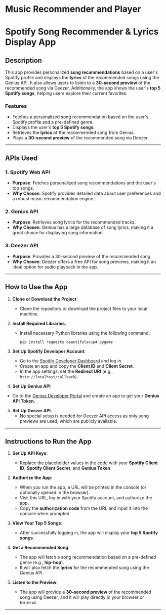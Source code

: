 # Music Recommender and Player

# **Spotify Song Recommender & Lyrics Display App**

## **Description**

This app provides personalized **song recommendations** based on a user's Spotify profile and displays the **lyrics** of the recommended songs using the Genius API. It also allows users to listen to a **30-second preview** of the recommended song via Deezer. Additionally, the app shows the user's **top 5 Spotify songs**, helping users explore their current favorites.

### **Features**
- Fetches a personalized song recommendation based on the user's Spotify profile and a pre-defined genre.
- Displays the user's **top 5 Spotify songs**.
- Retrieves the **lyrics** of the recommended song from Genius.
- Plays a **30-second preview** of the recommended song via Deezer.

---

## **APIs Used**

### 1. **Spotify Web API**
   - **Purpose**: Fetches personalized song recommendations and the user's top songs.
   - **Why Chosen**: Spotify provides detailed data about user preferences and a robust music recommendation engine.

### 2. **Genius API**
   - **Purpose**: Retrieves song lyrics for the recommended tracks.
   - **Why Chosen**: Genius has a large database of song lyrics, making it a great choice for displaying song information.

### 3. **Deezer API**
   - **Purpose**: Provides a 30-second preview of the recommended song.
   - **Why Chosen**: Deezer offers a free API for song previews, making it an ideal option for audio playback in the app.

---

## **How to Use the App**

1. **Clone or Download the Project**:
   - Clone the repository or download the project files to your local machine.

2. **Install Required Libraries**:
   - Install necessary Python libraries using the following command:
     ```bash
     pip install requests beautifulsoup4 pygame
     ```

3. **Set Up Spotify Developer Account**:
   - Go to the [Spotify Developer Dashboard](https://developer.spotify.com/dashboard/) and log in.
   - Create an app and copy the **Client ID** and **Client Secret**.
   - In the app settings, set the **Redirect URI** (e.g., `http://localhost/callback`).

4. **Set Up Genius API**
  - Go to the [Genius Developer Portal](https://genius.com/developers) and create an app to get your **Genius API Token**.

5. **Set Up Deezer API**:
   - No special setup is needed for Deezer API access as only song previews are used, which are publicly available.

---

## **Instructions to Run the App**

1. **Set Up API Keys**:
   - Replace the placeholder values in the code with your **Spotify Client ID**, **Spotify Client Secret**, and **Genius Token**.

2. **Authorize the App**:
   - When you run the app, a URL will be printed in the console (or optionally opened in the browser).
   - Visit this URL, log in with your Spotify account, and authorize the app.
   - Copy the **authorization code** from the URL and input it into the console when prompted.

3. **View Your Top 5 Songs**:
   - After successfully logging in, the app will display your **top 5 Spotify songs**.

4. **Get a Recommended Song**:
   - The app will fetch a song recommendation based on a pre-defined genre (e.g., **hip-hop**).
   - It will also fetch the **lyrics** for the recommended song using the Genius API.

5. **Listen to the Preview**:
   - The app will provide a **30-second preview** of the recommended song using Deezer, and it will play directly in your browser or terminal.

---
